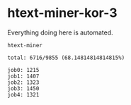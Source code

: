 # htext-miner-kor-3

Everything doing here is automated.

```
htext-miner

total: 6716/9855 (68.14814814814815%)

job0: 1215
job1: 1407
job2: 1323
job3: 1450
job4: 1321
```